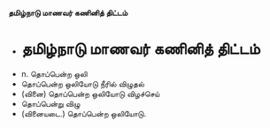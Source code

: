 **தமிழ்நாடு மாணவர் கணினித் திட்டம்**
- # தமிழ்நாடு மாணவர் கணினித் திட்டம்
- n. தொப்பென்ற ஒலி
- தொப்பென்ற ஒலியோடு நீரில் விழுதல்
- (வினை) தொப்பென்ற ஒலியோடு விழச்செய்
- தொப்பென்று விழு
- (வினையடை.) தொப்பென்ற ஒலியோடு.

